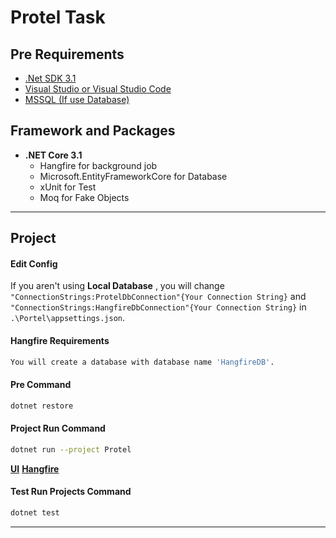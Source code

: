# Protel Task 

## Pre Requirements
* [.Net SDK 3.1](https://dotnet.microsoft.com/download/dotnet/3.1)
* [Visual Studio or Visual Studio Code](https://visualstudio.microsoft.com/tr/downloads/)
* [MSSQL (If use Database)](https://www.microsoft.com/tr-tr/sql-server/sql-server-downloads)

## Framework and Packages
*   **.NET Core 3.1**
    *   Hangfire for background job
    *   Microsoft.EntityFrameworkCore for Database
    *   xUnit for Test
    *   Moq for Fake Objects

********************
## Project
#### Edit Config
If you aren't using **Local Database** , you will change `"ConnectionStrings:ProtelDbConnection"{Your Connection String}` and `"ConnectionStrings:HangfireDbConnection"{Your Connection String}` in `.\Portel\appsettings.json`.

#### Hangfire Requirements
```sh
You will create a database with database name 'HangfireDB'.
```

#### Pre Command
```sh
dotnet restore
```
#### Project Run Command
```sh
dotnet run --project Protel
```
**[UI](https://localhost:5001/)**
**[Hangfire](https://localhost:5001/job)**

#### Test Run Projects Command
```sh
dotnet test
```
********************